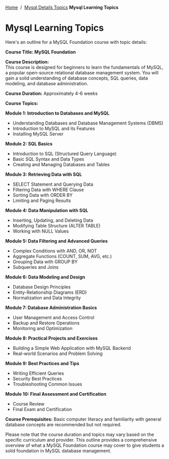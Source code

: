 <a href="/">Home</a>&nbsp;&nbsp;/&nbsp;&nbsp;<a href="/display_web_topic/mysql_details">Mysql Details Topics</a>
<b>Mysql Learning Topics</b>
<br>
# Mysql Learning Topics

Here's an outline for a MySQL Foundation course with topic details:

**Course Title: MySQL Foundation**

**Course Description:**  
This course is designed for beginners to learn the fundamentals of MySQL, a popular open-source relational database management system. You will gain a solid understanding of database concepts, SQL queries, data modeling, and database administration.

**Course Duration:** Approximately 4-6 weeks

**Course Topics:**

**Module 1: Introduction to Databases and MySQL**
- Understanding Databases and Database Management Systems (DBMS)
- Introduction to MySQL and its Features
- Installing MySQL Server

**Module 2: SQL Basics**
- Introduction to SQL (Structured Query Language)
- Basic SQL Syntax and Data Types
- Creating and Managing Databases and Tables

**Module 3: Retrieving Data with SQL**
- SELECT Statement and Querying Data
- Filtering Data with WHERE Clause
- Sorting Data with ORDER BY
- Limiting and Paging Results

**Module 4: Data Manipulation with SQL**
- Inserting, Updating, and Deleting Data
- Modifying Table Structure (ALTER TABLE)
- Working with NULL Values

**Module 5: Data Filtering and Advanced Queries**
- Complex Conditions with AND, OR, NOT
- Aggregate Functions (COUNT, SUM, AVG, etc.)
- Grouping Data with GROUP BY
- Subqueries and Joins

**Module 6: Data Modeling and Design**
- Database Design Principles
- Entity-Relationship Diagrams (ERD)
- Normalization and Data Integrity

**Module 7: Database Administration Basics**
- User Management and Access Control
- Backup and Restore Operations
- Monitoring and Optimization

**Module 8: Practical Projects and Exercises**
- Building a Simple Web Application with MySQL Backend
- Real-world Scenarios and Problem Solving

**Module 9: Best Practices and Tips**
- Writing Efficient Queries
- Security Best Practices
- Troubleshooting Common Issues

**Module 10: Final Assessment and Certification**
- Course Review
- Final Exam and Certification

**Course Prerequisites:** Basic computer literacy and familiarity with general database concepts are recommended but not required.

Please note that the course duration and topics may vary based on the specific curriculum and provider. This outline provides a comprehensive overview of what a MySQL Foundation course may cover to give students a solid foundation in MySQL database management.